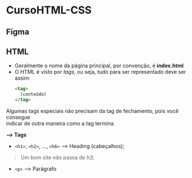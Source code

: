 # CursoHTML-CSS

## Figma

## HTML

- Geralmente o nome da página principal, por convenção, é **index.html**
- O HTML é visto por *tags*, ou seja, tudo para ser representado deve ser assim:  
  ```html
  <tag>
    (conteúdo)
  </tag>
  ```
Algumas tags especiais não precisam da tag de fechamento, pois você consegue  
indicar de outra maneira como a tag termina.  

**--> Tags**

- `<h1>`, `<h2>`, ..., `<h6>` --> Heading (cabeçalhos);
> Um bom site não passa de *h3*;
- `<p>` --> Parágrafo

